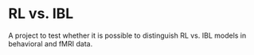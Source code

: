 # RL vs. IBL

A project to test whether it is possible to distinguish RL vs. IBL models in behavioral and fMRI data.

